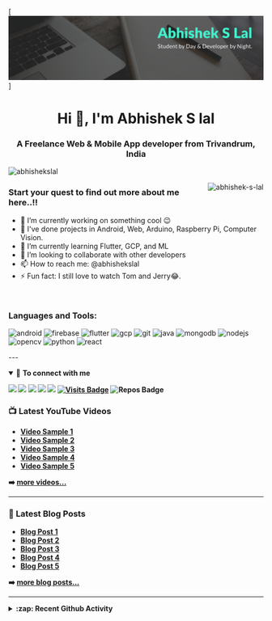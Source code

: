 [![image](images/header.png)]
<h1 align="center">Hi 👋, I'm Abhishek S lal</h1>
<h3 align="center">A Freelance Web & Mobile App developer from Trivandrum, India</h3>

<p align="left"> <img src="https://komarev.com/ghpvc/?username=abhishekslal" alt="abhishekslal" /> </p>

<p><img align="right" src="https://github-readme-stats.vercel.app/api?username=abhishek-s-lal&show_icons=true" alt="abhishek-s-lal" /></p>

### Start your quest to find out more about me here..!!

- 🔭 I’m currently working on something cool 😉
- 🚀  I've done projects in Android, Web, Arduino, Raspberry Pi, Computer Vision.
- 🌱 I’m currently learning Flutter, GCP, and ML
- 👯 I’m looking to collaborate with other developers
- 📫 How to reach me: @abhishekslal
- ⚡ Fun fact: I still love to watch Tom and Jerry😂.


<br />

### Languages and Tools:

<p align="left"><img src="https://devicons.github.io/devicon/devicon.git/icons/android/android-original-wordmark.svg" alt="android" width="40" height="40"/> <img src="https://www.vectorlogo.zone/logos/firebase/firebase-icon.svg" alt="firebase" width="40" height="40"/> <img src="https://www.vectorlogo.zone/logos/flutterio/flutterio-icon.svg" alt="flutter" width="40" height="40"/> <img src="https://www.vectorlogo.zone/logos/google_cloud/google_cloud-icon.svg" alt="gcp" width="40" height="40"/> <img src="https://www.vectorlogo.zone/logos/git-scm/git-scm-icon.svg" alt="git" width="40" height="40"/> <img src="https://devicons.github.io/devicon/devicon.git/icons/java/java-original-wordmark.svg" alt="java" width="40" height="40"/> <img src="https://devicons.github.io/devicon/devicon.git/icons/mongodb/mongodb-original-wordmark.svg" alt="mongodb" width="40" height="40"/> <img src="https://devicons.github.io/devicon/devicon.git/icons/nodejs/nodejs-original-wordmark.svg" alt="nodejs" width="40" height="40"/> <img src="https://www.vectorlogo.zone/logos/opencv/opencv-icon.svg" alt="opencv" width="40" height="40"/> <img src="https://devicons.github.io/devicon/devicon.git/icons/python/python-original.svg" alt="python" width="40" height="40"/> <img src="https://devicons.github.io/devicon/devicon.git/icons/react/react-original-wordmark.svg" alt="react" width="40" height="40"/>

<br />



---<details open>
<summary>🤝 <b>To connect with me<b></summary>

<p align = "center">

[<img src="https://img.shields.io/badge/twitter-%231DA1F2.svg?&style=for-the-badge&logo=twitter&logoColor=white" />](https://twitter.com/Pratikpkb) 
[<img src="https://img.shields.io/badge/medium-%2312100E.svg?&style=for-the-badge&logo=medium&logoColor=white" />](https://medium.com/@pratikbaitha04)
[<img src ="https://img.shields.io/badge/portfolio-web-%23.svg?&style=for-the-badge&logo=&logoColor=white%22">](https://pr2tik1.github.io/)
[<img src="https://img.shields.io/badge/linkedin-%230077B5.svg?&style=for-the-badge&logo=linkedin&logoColor=white" />](https://www.linkedin.com/in/pratik-kumar04/)
[<img src = "https://img.shields.io/badge/instagram-%23E4405F.svg?&style=for-the-badge&logo=instagram&logoColor=white">](https://www.instagram.com/pratikkumar04/)
[![Visits Badge](https://badges.pufler.dev/visits/pr2tik1/pr2tik1?style=for-the-badge&color=blue)](https://github.com/pr2tik1/pr2tik1)
![Repos Badge](https://badges.pufler.dev/repos/pr2tik1?style=for-the-badge&color=red)

</p>

</details>

### 📺 Latest YouTube Videos

<!-- YOUTUBE:START -->
- [Video Sample 1](https://youtu.be/gFBEg0_pVCs)
- [Video Sample 2](https://youtu.be/gFBEg0_pVCs)
- [Video Sample 3](https://youtu.be/gFBEg0_pVCs)
- [Video Sample 4](https://youtu.be/gFBEg0_pVCs)
- [Video Sample 5](https://youtu.be/gFBEg0_pVCs)
<!-- YOUTUBE:END -->

➡️ [more videos...](https://youtube.com/abhishekslal)

---

### 📕 Latest Blog Posts

<!-- BLOG-POST-LIST:START -->
- [Blog Post 1](https://www.blogger.com/blog/post/edit/7395802012660114532/9113600802005672765)
- [Blog Post 2](https://www.blogger.com/blog/post/edit/7395802012660114532/9113600802005672765)
- [Blog Post 3](https://www.blogger.com/blog/post/edit/7395802012660114532/9113600802005672765)
- [Blog Post 4](https://www.blogger.com/blog/post/edit/7395802012660114532/9113600802005672765)
- [Blog Post 5](https://www.blogger.com/blog/post/edit/7395802012660114532/9113600802005672765)
<!-- BLOG-POST-LIST:END -->

➡️ [more blog posts...](https://www.blogger.com/blog/posts/7395802012660114532#allposts)

---

<details>
  <summary>:zap: Recent Github Activity</summary>
  
<!--START_SECTION:activity-->

<!--END_SECTION:activity-->

</details>
<br />
